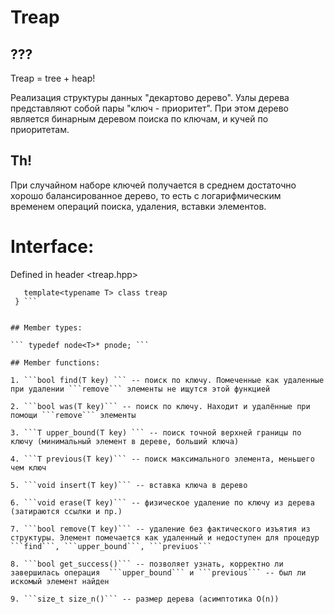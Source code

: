 # Treap

## ???
Treap = tree + heap!

Реализация структуры данных "декартово дерево". Узлы дерева представляют собой пары "ключ - приоритет". При этом дерево является бинарным деревом поиска по ключам, и кучей по приоритетам. 

## Th!
При случайном наборе ключей получается в среднем достаточно хорошо балансированное дерево, то есть с логарифмическим временем операций поиска, удаления, вставки элементов. 

# Interface:

 Defined in header <treap.hpp>

``` namespace bst { 
   template<typename T> class treap
 } ```
 
 
## Member types:
 
``` typedef node<T>* pnode; ```

## Member functions:

1. ```bool find(T key) ``` -- поиск по ключу. Помеченные как удаленные при удалении ```remove``` элементы не ищутся этой функцией

2. ```bool was(T key)``` -- поиск по ключу. Находит и удалённые при помощи ```remove``` элементы

3. ```T upper_bound(T key) ``` -- поиск точной верхней границы по ключу (минимальный элемент в дереве, больший ключа)

4. ```T previous(T key)``` -- поиск максимального элемента, меньшего чем ключ

5. ```void insert(T key)``` -- вставка ключа в дерево

6. ```void erase(T key)``` -- физическое удаление по ключу из дерева (затираются ссылки и пр.)

7. ```bool remove(T key)``` -- удаление без фактического изъятия из структуры. Элемент помечается как удаленный и недоступен для процедур ```find```, ```upper_bound```, ```previuos```

8. ```bool get_success()``` -- позволяет узнать, корректно ли завершилась операция  ```upper_bound``` и ```previous``` -- был ли искомый элемент найден

9. ```size_t size_n()``` -- размер дерева (асимптотика O(n))


